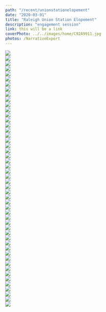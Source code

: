 ```yaml
---
path: "/recent/unionstationelopement"
date: "2020-03-01"
title: "Raleigh Union Station Elopement"
description: "engagement session"
link: this will be a link
coverPhoto: ../../images/home/C92A9911.jpg
photos: /NarrativeExport
---
```


![](/NarrativeExport/01_3L8A8156.jpg)  
![](/NarrativeExport/02_3L8A8135_3L8A8153.jpg)  
![](/NarrativeExport/03_3L8A8166.jpg)  
![](/NarrativeExport/04_3L8A8229_3L8A8195.jpg)  
![](/NarrativeExport/05_3L8A8189.jpg)  
![](/NarrativeExport/06_3L8A8287_3L8A8223.jpg)  
![](/NarrativeExport/07_C92A3175_3L8A8237.jpg)  
![](/NarrativeExport/08_C92A3193.jpg)  
![](/NarrativeExport/09_C92A3197.jpg)  
![](/NarrativeExport/10_3L8A8266_3L8A8305.jpg)  
![](/NarrativeExport/11_3L8A8311.jpg)  
![](/NarrativeExport/12_C92A3212.jpg)  
![](/NarrativeExport/13_3L8A8324-2_3L8A8318-2.jpg)  
![](/NarrativeExport/14_3L8A8403_3L8A8447.jpg)  
![](/NarrativeExport/15_3L8A8726.jpg)  
![](/NarrativeExport/16_3L8A8455.jpg)  
![](/NarrativeExport/17_3L8A8490.jpg)  
![](/NarrativeExport/18_3L8A8506.jpg)  
![](/NarrativeExport/19_3L8A8527-2.jpg)  
![](/NarrativeExport/20_3L8A8504.jpg)  
![](/NarrativeExport/21_C92A3268_C92A3267.jpg)  
![](/NarrativeExport/22_C92A3287.jpg)  
![](/NarrativeExport/23_C92A3262.jpg)  
![](/NarrativeExport/24_C92A3264.jpg)  
![](/NarrativeExport/25_3L8A8573_3L8A8574.jpg)  
![](/NarrativeExport/26_3L8A8586.jpg)  
![](/NarrativeExport/27_3L8A8589_3L8A8593.jpg)  
![](/NarrativeExport/28_C92A3324_3L8A8600.jpg)  
![](/NarrativeExport/29_3L8A8782.jpg)  
![](/NarrativeExport/30_3L8A8680.jpg)  
![](/NarrativeExport/31_C92A3338_C92A3345.jpg)  
![](/NarrativeExport/32_3L8A8718.jpg)  
![](/NarrativeExport/33_C92A3354.jpg)  
![](/NarrativeExport/34_3L8A8736_C92A3366.jpg)  
![](/NarrativeExport/35_3L8A8754.jpg)  
![](/NarrativeExport/36_3L8A8744_3L8A8772.jpg)  
![](/NarrativeExport/37_3L8A8847.jpg)  
![](/NarrativeExport/38_3L8A8838_3L8A8826.jpg)  
![](/NarrativeExport/39_3L8A8885.jpg)  
![](/NarrativeExport/40_3L8A8909_3L8A8908.jpg)  
![](/NarrativeExport/41_3L8A8913.jpg)  
![](/NarrativeExport/42_3L8A9010.jpg)  
![](/NarrativeExport/43_3L8A9015.jpg)  
![](/NarrativeExport/44_3L8A9027.jpg)  
![](/NarrativeExport/45_3L8A9023_3L8A9052.jpg)  
![](/NarrativeExport/46_3L8A9074.jpg)  
![](/NarrativeExport/47_3L8A9088.jpg)  
![](/NarrativeExport/48_3L8A9149-2.jpg)  
![](/NarrativeExport/49_3L8A9231.jpg)  
![](/NarrativeExport/50_C92A3412_C92A3415.jpg)  